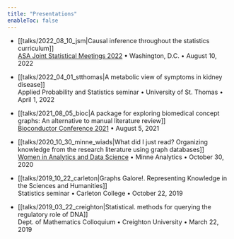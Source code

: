 ```yaml
---
title: "Presentations"
enableToc: false
---
```


- [[talks/2022_08_10_jsm|Causal inference throughout the statistics curriculum]]    
    [ASA Joint Statistical Meetings 2022](https://ww2.amstat.org/meetings/jsm/2022/) • Washington, D.C. • August 10, 2022

- [[talks/2022_04_01_stthomas|A metabolic view of symptoms in kidney disease]]    
    Applied Probability and Statistics seminar • University of St. Thomas • April 1, 2022

- [[talks/2021_08_05_bioc|A package for exploring biomedical concept graphs: An alternative to manual literature review]]    
    [Bioconductor Conference 2021](https://bioc2021.bioconductor.org/) • August 5, 2021

- [[talks/2020_10_30_minne_wiads|What did I just read? Organizing knowledge from the research literature using graph databases]]   
    [Women in Analytics and Data Science](http://minneanalytics.org/minnewiads2020/) • Minne Analytics • October 30, 2020

- [[talks/2019_10_22_carleton|Graphs Galore!. Representing Knowledge in the Sciences and Humanities]]   
    Statistics seminar • Carleton College • October 22, 2019

- [[talks/2019_03_22_creighton|Statistical. methods for querying the regulatory role of DNA]]    
    Dept. of Mathematics Colloquium • Creighton University • March 22, 2019

<style>
.meta {display: none;}
</style>
